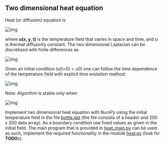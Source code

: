 ## Two dimensional heat equation

Heat (or diffusion) equation is

<!-- Equation
\frac{\partial u}{\partial t} = \alpha \nabla^2 u
--> 
![img](https://quicklatex.com/cache3/d2/ql_b3f6b8bdc3a8862c73c5a97862afb9d2_l3.png)

where **u(x, y, t)** is the temperature field that varies in space and time,
and α is thermal diffusivity constant. The two dimensional Laplacian can be
discretized with finite differences as

<!-- Equation
\begin{align*}
\nabla^2 u  &= \frac{u(i-1,j)-2u(i,j)+u(i+1,j)}{(\Delta x)^2} \\
 &+ \frac{u(i,j-1)-2u(i,j)+u(i,j+1)}{(\Delta y)^2}
\end{align*}
--> 
![img](https://quicklatex.com/cache3/2d/ql_59f49ed64dbbe76704e0679b8ad7c22d_l3.png)

Given an initial condition (u(t=0) = u0) one can follow the time dependence of
the temperature field with explicit time evolution method:

<!-- Equation
u^{m+1}(i,j) = u^m(i,j) + \Delta t \alpha \nabla^2 u^m(i,j) 
--> 
![img](https://quicklatex.com/cache3/9e/ql_9eb7ce5f3d5eccd6cfc1ff5638bf199e_l3.png)

Note: Algorithm is stable only when

<!-- Equation
\Delta t < \frac{1}{2 \alpha} \frac{(\Delta x \Delta y)^2}{(\Delta x)^2 (\Delta y)^2}
-->
![img](https://quicklatex.com/cache3/d1/ql_0e7107049c9183d11dbb1e81174280d1_l3.png)

Implement two dimensional heat equation with NumPy using the initial
temperature field in the file [bottle.dat](bottle.dat) (the file consists of a
header and 200 x 200 data array). As a boundary condition use fixed values as
given in the initial field. The main program that is provided in
[heat_main.py](heat_main.py) can be used as such, implement the required 
functionality in the module [heat.py](heat.py) (look for **TODO**s).

